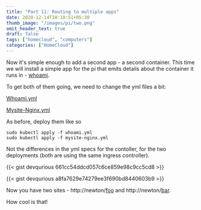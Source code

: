 ```yaml
---
title: "Part 11: Routing to multiple apps"
date: 2020-12-14T10:10:51+05:30
thumb_image: "/images/pi/two.png"
omit_header_text: true
draft: false
tags: ["homecloud", "computers"]
categories: ["HomeCloud"]
---
```


Now it's simple enough to add a second app - a second container. This time we will install a simple app for the pi that emits details about the container it runs in - [whoami](https://hub.docker.com/r/containous/whoami).

To get both of them going, we need to change the yml files a bit:

[Whoami.yml](https://github.com/devqurious/homecloud/blob/main/yml/whoami.yml)

[Mysite-Nginx.yml](https://github.com/devqurious/homecloud/blob/main/yml/mysite-nginx.yml)

As before, deploy them like so

```
sudo kubectl apply -f whoami.yml
sudo kubectl apply -f mysite-nginx.yml
```

Not the differences in the yml specs for the contoller, for the two deployments (both are using the same ingress controller). 

{{< gist devqurious 661cc54ddcd057c6ce859e98c9cc5cd8 >}}


{{< gist devqurious a8fa7629e74279ee3f690bd8440603b9 >}}

Now you have two sites - http://newton/[foo](http://newton/foo) and http://newton/[bar](http://newton/bar).

How cool is that!